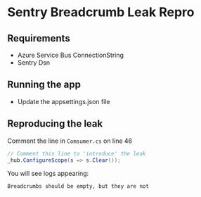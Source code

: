 # Sentry Breadcrumb Leak Repro

## Requirements

* Azure Service Bus ConnectionString
* Sentry Dsn

## Running the app

* Update the appsettings.json file

## Reproducing the leak

Comment the line in `Comsumer.cs` on line 46

```csharp
// Comment this line to 'introduce' the leak
_hub.ConfigureScope(s => s.Clear());
```

You will see logs appearing:

```
Breadcrumbs should be empty, but they are not
```